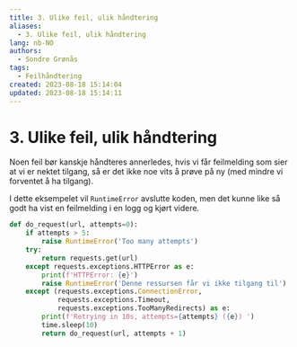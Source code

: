 ```yaml
---
title: 3. Ulike feil, ulik håndtering
aliases: 
  - 3. Ulike feil, ulik håndtering
lang: nb-NO
authors:
  - Sondre Grønås
tags:
  - Feilhåndtering
created: 2023-08-18 15:14:04
updated: 2023-08-18 15:14:11
---
```

# 3. Ulike feil, ulik håndtering
Noen feil bør kanskje håndteres annerledes, hvis vi får feilmelding som sier at vi er nektet tilgang, så er det ikke noe vits å prøve på ny (med mindre vi forventet å ha tilgang).

I dette eksempelet vil `RuntimeError` avslutte koden, men det kunne like så godt ha vist en feilmelding i en logg og kjørt videre.

```python
def do_request(url, attempts=0):
    if attempts > 5:
        raise RuntimeError('Too many attempts')
    try:
        return requests.get(url)
    except requests.exceptions.HTTPError as e:
        print(f'HTTPError: {e}')
        raise RuntimeError('Denne ressursen får vi ikke tilgang til')
    except (requests.exceptions.ConnectionError,
            requests.exceptions.Timeout,
            requests.exceptions.TooManyRedirects) as e:
        print(f'Retrying in 10s, attempts={attempts} ({e}) ')
        time.sleep(10)
        return do_request(url, attempts + 1)
```